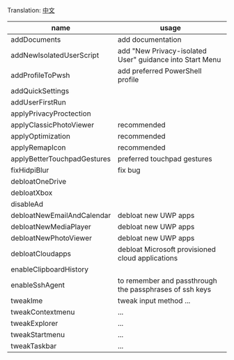 Translation: [中文](./README_ZH.md)

| name                        | usage                                                    |
| --------------------------- | -------------------------------------------------------- |
| addDocuments                | add documentation                                        |
| addNewIsolatedUserScript    | add "New Privacy-isolated User" guidance into Start Menu |
| addProfileToPwsh            | add preferred PowerShell profile                         |
| addQuickSettings            |                                                          |
| addUserFirstRun             |                                                          |
| applyPrivacyProctection     |                                                          |
| applyClassicPhotoViewer     | recommended                                              |
| applyOptimization           | recommended                                              |
| applyRemapIcon              | recommended                                              |
| applyBetterTouchpadGestures | preferred touchpad gestures                              |
| fixHidpiBlur                | fix bug                                                  |
| debloatOneDrive             |                                                          |
| debloatXbox                 |                                                          |
| disableAd                   |                                                          |
| debloatNewEmailAndCalendar  | debloat new UWP apps                                     |
| debloatNewMediaPlayer       | debloat new UWP apps                                     |
| debloatNewPhotoViewer       | debloat new UWP apps                                     |
| debloatCloudapps            | debloat Microsoft provisioned cloud applications         |
| enableClipboardHistory      |                                                          |
| enableSshAgent              | to remember and passthrough the passphrases of ssh keys  |
| tweakIme                    | tweak input method ...                                   |
| tweakContextmenu            | ...                                                      |
| tweakExplorer               | ...                                                      |
| tweakStartmenu              | ...                                                      |
| tweakTaskbar                | ...                                                      |
